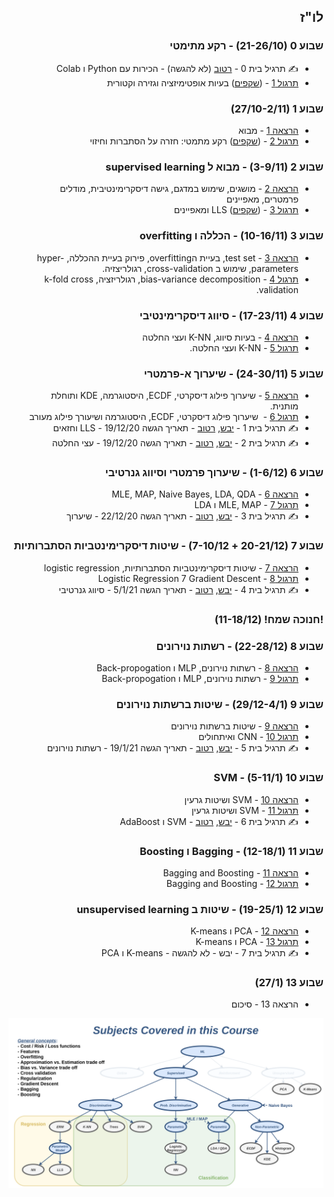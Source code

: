 ---
---

<div dir="rtl">

## לו"ז

<div>

### שבוע 0 (21-26/10) - רקע מתימטי

- ✍️ תרגיל בית 0 - <a href="https://colab.research.google.com/github/technion046195/technion046195/blob/master/content/assignments/assignment_0_ex.ipynb" target="_blank">רטוב</a> (לא להגשה) - הכירות עם Python ו Colab
- [תרגול 1](/tutorial01/) - (<a href="https://moodle.technion.ac.il/mod/resource/view.php?id=882936" target="_blank">שקפים</a>) בעיות אופטימיזציה וגזירה וקטורית

### שבוע 1 (27/10-2/11)

- [הרצאה 1](/lecture01/slides/) - מבוא
- [תרגול 2](/tutorial02/) - (<a href="https://moodle.technion.ac.il/mod/resource/view.php?id=882940" target="_blank">שקפים</a>) רקע מתמטי: חזרה על הסתברות וחיזוי

### שבוע 2 (3-9/11) - מבוא ל supervised learning

- [הרצאה 2](/lecture02/) - מושגים, שימוש במדגם, גישה דיסקרימינטיבית, מודלים פרמטרים, מאפיינים
- [תרגול 3](/tutorial03/) - (<a href="https://moodle.technion.ac.il/mod/resource/view.php?id=890443" target="_blank">שקפים</a>) LLS ומאפיינים

### שבוע 3 (10-16/11) - הכללה ו overfitting

- [הרצאה 3](/lecture03/) - test set, בעיית הoverfitting, פירוק בעיית ההכללה, hyper-parameters, שימוש ב cross-validation, רגולריצזיה.
- [תרגול 4](/tutorial04/) - bias-variance decomposition, רגולריזציה, k-fold cross validation.

### שבוע 4 (17-23/11) - סיווג דיסקרימינטיבי

- [הרצאה 4](/lecture04/) - בעיות סיווג, K-NN ועצי החלטה
- [תרגול 5](/tutorial05/) - K-NN ועצי החלטה.

### שבוע 5 (24-30/11) - שיערוך א-פרמטרי

- [הרצאה 5](/lecture05/) - שיערוך פילוג דיסקרטי, ECDF, היסטוגרמה, KDE ותוחלת מותנית.
- [תרגול 6](/tutorial06/) -  שיערוך פילוג דיסקרטי, ECDF, היסטוגרמה ושיעורך פילוג מעורב
- ✍️ תרגיל בית 1 -
  <a href="https://moodle.technion.ac.il/mod/resource/view.php?id=916862" target="_blank">יבש</a>,
  <a href="https://colab.research.google.com/github/technion046195/technion046195/blob/master/content/assignments/assignment_1_ex.ipynb" target="_blank">רטוב</a> -
  תאריך הגשה 19/12/20 - LLS וחזאים
- ✍️ תרגיל בית 2 -
  <a href="https://moodle.technion.ac.il/mod/resource/view.php?id=908234" target="_blank">יבש</a>,
  <a href="https://colab.research.google.com/github/technion046195/technion046195/blob/master/content/assignments/assignment_2_ex.ipynb" target="_blank">רטוב</a> -
  תאריך הגשה 19/12/20 - עצי החלטה

### שבוע 6 (1-6/12) - שיערוך פרמטרי וסיווג גנרטיבי

- [הרצאה 6](/lecture06) - MLE, MAP, Naive Bayes, LDA, QDA
- [תרגול 7](/tutorial07/) - MLE, MAP ו LDA
- ✍️ תרגיל בית 3 -
  <a href="https://moodle.technion.ac.il/mod/resource/view.php?id=917360" target="_blank">יבש</a>,
  <a href="https://colab.research.google.com/github/technion046195/technion046195/blob/master/content/assignments/assignment_3_ex.ipynb" target="_blank">רטוב</a> -
  תאריך הגשה 22/12/20 - שיערוך

### שבוע 7 (20-21/12 + 7-10/12) - שיטות דיסקרימינטביות הסתברותיות

- [הרצאה 7](/lecture07) - שיטות דיסקרימינטביות הסתברותיות, logistic regression
- [תרגול 8](/tutorial08) - Logistic Regression 7 Gradient Descent
- ✍️ תרגיל בית 4 -
  <a href="https://moodle.technion.ac.il/mod/resource/view.php?id=926176" target="_blank">יבש</a>,
  <a href="https://colab.research.google.com/github/technion046195/technion046195/blob/master/content/assignments/assignment_4_ex.ipynb" target="_blank">רטוב</a> -
  תאריך הגשה 5/1/21 - סיווג גנרטיבי

### !חנוכה שמח! (11-18/12)

### שבוע 8 (22-28/12) - רשתות נוירונים

- [הרצאה 8](/lecture08) - רשתות נוירונים, MLP ו Back-propogation
- [תרגול 9](/tutorial09) - רשתות נוירונים, MLP ו Back-propogation

### שבוע 9 (29/12-4/1) - שיטות ברשתות נוירונים

- [הרצאה 9](/lecture09) - שיטות ברשתות נוירונים
- [תרגול 10](/tutorial10) - CNN ואיתחולים
- ✍️ תרגיל בית 5 -
  <a href="https://moodle.technion.ac.il/mod/resource/view.php?id=935677" target="_blank">יבש</a>,
  <a href="https://colab.research.google.com/github/technion046195/technion046195/blob/master/content/assignments/assignment_5_ex.ipynb" target="_blank">רטוב</a> -
  תאריך הגשה 19/1/21 - רשתות נוירונים

### שבוע 10 (5-11/1) - SVM

- [הרצאה 10](/lecture10) - SVM ושיטות גרעין
- [תרגול 11](/tutorial11) - SVM ושיטות גרעין
- ✍️ תרגיל בית 6 -
  <a href="https://moodle.technion.ac.il/mod/resource/view.php?id=945196" target="_blank">יבש</a>,
  <a href="https://colab.research.google.com/github/technion046195/technion046195/blob/master/content/assignments/assignment_6_ex.ipynb" target="_blank">רטוב</a> - SVM ו AdaBoost

### שבוע 11 (12-18/1) - Bagging ו Boosting

- [הרצאה 11](/lecture11) - Bagging and Boosting
- [תרגול 12](/tutorial12) - Bagging and Boosting

### שבוע 12 (19-25/1) - שיטות ב unsupervised learning

- [הרצאה 12](/lecture12) - PCA ו K-means
- [תרגול 13](/tutorial13) - PCA ו K-means
- ✍️ תרגיל בית 7 - יבש - לא להגשה - K-means ו PCA

### שבוע 13 (27/1)

- הרצאה 13 - סיכום

</div>

<div class="imgbox" style="max-width:900px">

![](./assets/course_diagram.png)

</div>

</div>
